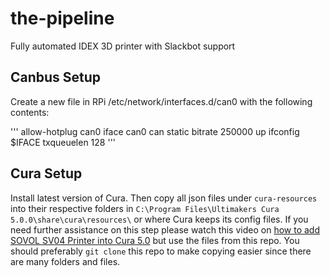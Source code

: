 # the-pipeline
Fully automated IDEX 3D printer with Slackbot support

## Canbus Setup

Create a new file in RPi /etc/network/interfaces.d/can0 with the following contents:

'''
allow-hotplug can0
iface can0 can static
    bitrate 250000
    up ifconfig $IFACE txqueuelen 128
'''


## Cura Setup

Install latest version of Cura. Then copy all json files under `cura-resources` into their respective folders in `C:\Program Files\Ultimakers Cura 5.0.0\share\cura\resources\` or where Cura keeps its config files. If you need further assistance on this step please watch this video on [how to add SOVOL SV04 Printer into Cura 5.0](https://www.youtube.com/watch?v=4KL_7jbV8KM) but use the files from this repo. You should preferably `git clone` this repo to make copying easier since there are many folders and files.
